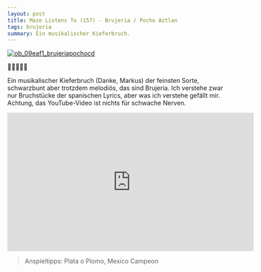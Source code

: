 ```yaml
---
layout: post
title: Maze Listens To (157) - Brujeria / Pocho Aztlan
tags: brujeria
summary: Ein musikalischer Kieferbruch.
---
```


[![ob_09eaf1_brujeriapochocd](/uploads/2016/09/ob_09eaf1_brujeriapochocd-300x300.jpg)](https://itun.es/at/TW2Xdb)

🤘🤘🤘🤘🤘

Ein musikalischer Kieferbruch (Danke, Markus) der feinsten Sorte, schwarzbunt aber trotzdem melodiös, das sind Brujeria. Ich verstehe zwar nur Bruchstücke der spanischen Lyrics, aber was ich verstehe gefällt mir. Achtung, das YouTube-Video ist nichts für schwache Nerven.

<div class="embed-container">
<iframe width="560" height="315" src="https://www.youtube.com/embed/mWDZayTVScU" frameborder="0" allow="autoplay; encrypted-media" allowfullscreen></iframe>
</div>

> Anspieltipps: Plata o Plomo, Mexico Campeon

